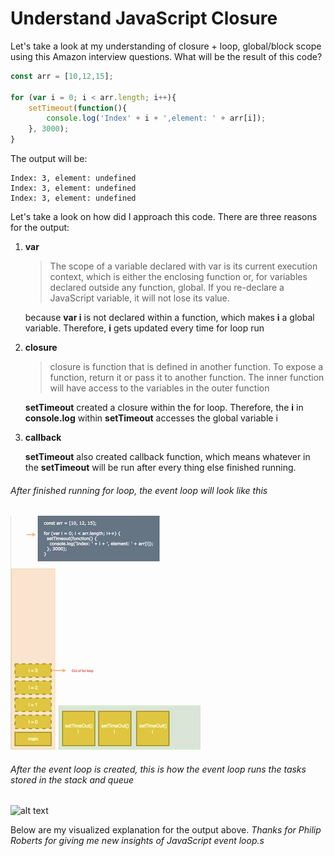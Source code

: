 # Understand JavaScript Closure

Let's take a look at my understanding of closure + loop, global/block scope using this Amazon interview questions. What will be the result of this code?

```javascript
const arr = [10,12,15];

for (var i = 0; i < arr.length; i++){
	setTimeout(function(){
		console.log('Index' + i + ',element: ' + arr[i]);
	}, 3000);
}
```

The output will be:

```
Index: 3, element: undefined
Index: 3, element: undefined
Index: 3, element: undefined
```

Let's take a look on how did I approach this code. There are three reasons for the output:

1. **var**<br />
	 >The scope of a variable declared with var is its current execution context, which is either the enclosing function or, for variables declared outside any function, global. If you re-declare a JavaScript variable, it will not lose its value.

	 because **var i** is not declared within a function, which makes **i** a global variable. Therefore, **i** gets updated every time for loop run

2. **closure**<br />
	>closure is function that is defined in another function. To expose a function, return it or pass it to another function. The inner function will have access to the variables in the outer function

	**setTimeout** created a closure within the for loop. Therefore, the **i** in **console.log** within **setTimeout** accesses the global variable i

3. **callback**<br />

	**setTimeout** also created callback function, which means whatever in the **setTimeout** will be run after every thing else finished running.


###### After finished running for loop, the event loop will look like this <br />
![alt text](https://github.com/aiyxudev/JavaScript-Closure/blob/master/vareventloop.png)

###### After the event loop is created, this is how the event loop runs the tasks stored in the stack and queue <br />
![alt text](https://github.com/aiyxudev/JavaScript-Closure/blob/master/var.gif)




Below are my visualized explanation for the output above. *Thanks for Philip Roberts for
giving me new insights of JavaScript event loop.s*
